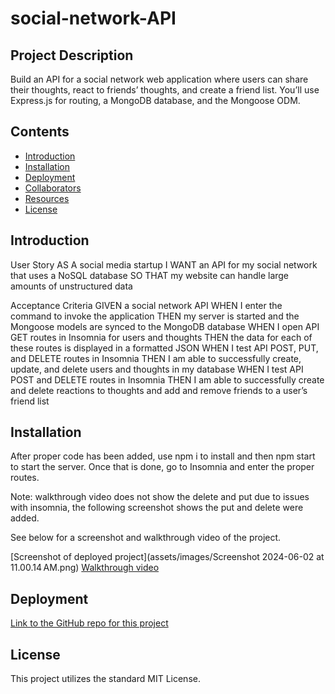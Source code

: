 # social-network-API


## Project Description
Build an API for a social network web application where users can share their thoughts, react to friends’ thoughts, and create a friend list. You’ll use Express.js for routing, a MongoDB database, and the Mongoose ODM.

## Contents

- [Introduction](#introduction)
- [Installation](#installation)
- [Deployment](#deployment)
- [Collaborators](#collaborators)
- [Resources](#resources)
- [License](#License)

## Introduction

User Story
AS A social media startup
I WANT an API for my social network that uses a NoSQL database
SO THAT my website can handle large amounts of unstructured data

Acceptance Criteria
GIVEN a social network API
WHEN I enter the command to invoke the application
THEN my server is started and the Mongoose models are synced to the MongoDB database
WHEN I open API GET routes in Insomnia for users and thoughts
THEN the data for each of these routes is displayed in a formatted JSON
WHEN I test API POST, PUT, and DELETE routes in Insomnia
THEN I am able to successfully create, update, and delete users and thoughts in my database
WHEN I test API POST and DELETE routes in Insomnia
THEN I am able to successfully create and delete reactions to thoughts and add and remove friends to a user’s friend list

## Installation
After proper code has been added, use npm i to install and then npm start to start the server. Once that is done, go to Insomnia and enter the proper routes.

Note: walkthrough video does not show the delete and put due to issues with insomnia, the following screenshot shows the put and delete were added.

See below for a screenshot and walkthrough video of the project.

[Screenshot of deployed project](assets/images/Screenshot 2024-06-02 at 11.00.14 AM.png)
[Walkthrough video](https://watch.screencastify.com/v/oRdGiOcKa9qhbwUU8zrZ)
## Deployment

[Link to the GitHub repo for this project](https://github.com/Sabrinasaunders/)




## License

This project utilizes the standard MIT License.

